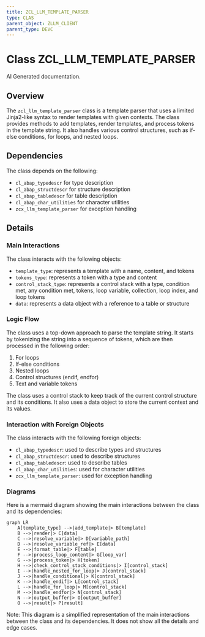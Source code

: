 ```yaml
---
title: ZCL_LLM_TEMPLATE_PARSER
type: CLAS
parent_object: ZLLM_CLIENT
parent_type: DEVC
---
```


# Class ZCL_LLM_TEMPLATE_PARSER

AI Generated documentation.

## Overview

The `zcl_llm_template_parser` class is a template parser that uses a limited Jinja2-like syntax to render templates with given contexts. The class provides methods to add templates, render templates, and process tokens in the template string. It also handles various control structures, such as if-else conditions, for loops, and nested loops.

## Dependencies

The class depends on the following:

* `cl_abap_typedescr` for type description
* `cl_abap_structdescr` for structure description
* `cl_abap_tabledescr` for table description
* `cl_abap_char_utilities` for character utilities
* `zcx_llm_template_parser` for exception handling

## Details

### Main Interactions

The class interacts with the following objects:

* `template_type`: represents a template with a name, content, and tokens
* `tokens_type`: represents a token with a type and content
* `control_stack_type`: represents a control stack with a type, condition met, any condition met, tokens, loop variable, collection, loop index, and loop tokens
* `data`: represents a data object with a reference to a table or structure

### Logic Flow

The class uses a top-down approach to parse the template string. It starts by tokenizing the string into a sequence of tokens, which are then processed in the following order:

1. For loops
2. If-else conditions
3. Nested loops
4. Control structures (endif, endfor)
5. Text and variable tokens

The class uses a control stack to keep track of the current control structure and its conditions. It also uses a data object to store the current context and its values.

### Interaction with Foreign Objects

The class interacts with the following foreign objects:

* `cl_abap_typedescr`: used to describe types and structures
* `cl_abap_structdescr`: used to describe structures
* `cl_abap_tabledescr`: used to describe tables
* `cl_abap_char_utilities`: used for character utilities
* `zcx_llm_template_parser`: used for exception handling

### Diagrams

Here is a mermaid diagram showing the main interactions between the class and its dependencies:

```mermaid
graph LR
    A[template_type] -->|add_template|> B[template]
    B -->|render|> C[data]
    C -->|resolve_variable|> D[variable_path]
    D -->|resolve_variable_ref|> E[data]
    E -->|format_table|> F[table]
    F -->|process_loop_content|> G[loop_var]
    G -->|process_token|> H[token]
    H -->|check_control_stack_conditions|> I[control_stack]
    I -->|handle_nested_for_loop|> J[control_stack]
    J -->|handle_conditional|> K[control_stack]
    K -->|handle_endif|> L[control_stack]
    L -->|handle_for_loop|> M[control_stack]
    M -->|handle_endfor|> N[control_stack]
    N -->|output_buffer|> O[output_buffer]
    O -->|result|> P[result]
```

Note: This diagram is a simplified representation of the main interactions between the class and its dependencies. It does not show all the details and edge cases.
